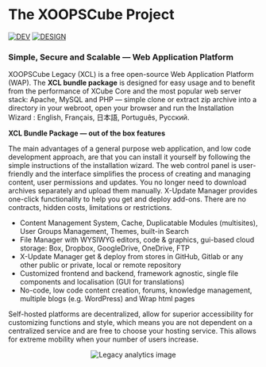 <h1>The XOOPSCube Project</h1>

[![DEV](https://img.shields.io/badge/Developed%20in%20Japan-bc0027?style=for-the-badge&labelColor=fff&logoWidth=21&logo=data:image/svg+xml;base64,PHN2ZyB4bWxucz0iaHR0cDovL3d3dy53My5vcmcvMjAwMC9zdmciIHdpZHRoPSIxNiIgaGVpZ2h0PSIxNiIgdmlld0JveD0iMCAwIDE2IDE2Ij48cGF0aCBmaWxsPSIjYmMwMDI3IiBkPSJNOCA0YTQgNCAwIDEgMSAwIDhhNCA0IDAgMCAxIDAtOFoiLz48L3N2Zz4=)](https://github.com/xoopscube) [![DESIGN](https://img.shields.io/badge/Enhanced%20in%20Switzerland-bc0027?style=for-the-badge&labelColor=bc0027&color=f1f2f3&logoWidth=27&logo=data:image/svg+xml;base64,PHN2ZyB4bWxucz0iaHR0cDovL3d3dy53My5vcmcvMjAwMC9zdmciIHdpZHRoPSIxNiIgaGVpZ2h0PSIxNiIgdmlld0JveD0iMCAwIDI0IDI0Ij48cGF0aCBmaWxsPSJ3aGl0ZSIgZD0iTTIwIDE0aC02djZoLTR2LTZINHYtNGg2VjRoNHY2aDZ2NFoiLz48L3N2Zz4=)](https://github.com/xoopscube) 

### Simple, Secure and Scalable — Web Application Platform

XOOPSCube Legacy (XCL) is a free open-source Web Application Platform (WAP). The **XCL bundle package** is designed for easy usage and to benefit from the performance of XCube Core and the most popular web server stack: Apache, MySQL and PHP — simple clone or extract zip archive into a directory in your webroot, open your browser and run the Installation Wizard :  English, Français, 日本語, Português, Pусский.

**XCL Bundle Package — out of the box features**   

The main advantages of a general purpose web application, and low code development approach, are that you can install it yourself by following the simple instructions of the installation wizard. The web control panel is user-friendly and the interface simplifies the process of creating and managing content, user permissions and updates. You no longer need to download archives separately and upload them manually. X-Update Manager provides one-click functionality to help you get and deploy add-ons. There are no contracts, hidden costs, limitations or restrictions.

- Content Management System, Cache, Duplicatable Modules (multisites), User Groups Management, Themes, built-in Search
- File Manager with WYSIWYG editors, code & graphics, gui-based cloud storage: Box, Dropbox, GoogleDrive, OneDrive, FTP
- X-Update Manager get & deploy from stores in GitHub, Gitlab or any other public or private, local or remote repository
- Customized frontend and backend, framework agnostic, single file components and localisation (GUI for translations) 
- No-code, low code content creation, forums, knowledge management, multiple blogs (e.g. WordPress) and Wrap html pages

Self-hosted platforms are decentralized, allow for superior accessibility for customizing functions and style, which means you are not dependent on a centralized service and are free to choose your hosting service. This allows for extreme mobility when your number of users increase.

<p align="center">
<img src="https://repobeats.axiom.co/api/embed/44bd0a411c95b0f2abd22bdbee28d5f04c49670b.svg" alt="Legacy analytics image">
</p>
